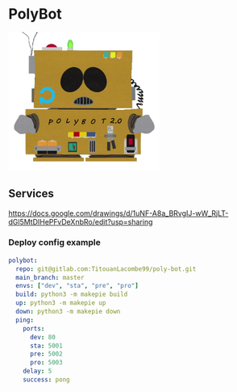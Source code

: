 # PolyBot

<img src="resources/polybot.png" alt="drawing" width="300"/>

## Services

https://docs.google.com/drawings/d/1uNF-A8a_BRvgIJ-wW_RjLT-dGl5MtDIHePFvDeXnbRo/edit?usp=sharing

### Deploy config example

```yaml
polybot:
  repo: git@gitlab.com:TitouanLacombe99/poly-bot.git
  main_branch: master
  envs: ["dev", "sta", "pre", "pro"]
  build: python3 -m makepie build
  up: python3 -m makepie up
  down: python3 -m makepie down
  ping:
    ports:
      dev: 80
      sta: 5001
      pre: 5002
      pro: 5003
    delay: 5
    success: pong
```
